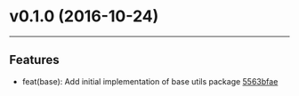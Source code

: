 # v0.1.0 (2016-10-24)
---


## Features

- feat(base): Add initial implementation of base utils package [5563bfae](https://github.com/milankinen/culli/commits/5563bfae343185adcebad10f73c946c91c589c4d)



